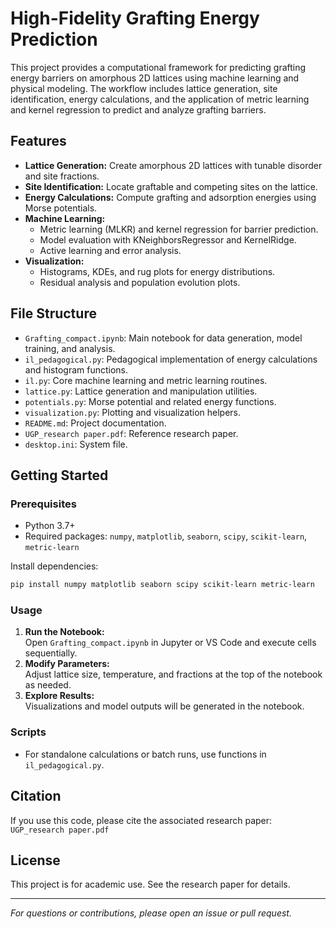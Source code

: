 # High-Fidelity Grafting Energy Prediction

This project provides a computational framework for predicting grafting energy barriers on amorphous 2D lattices using machine learning and physical modeling. The workflow includes lattice generation, site identification, energy calculations, and the application of metric learning and kernel regression to predict and analyze grafting barriers.

## Features

- **Lattice Generation:** Create amorphous 2D lattices with tunable disorder and site fractions.
- **Site Identification:** Locate graftable and competing sites on the lattice.
- **Energy Calculations:** Compute grafting and adsorption energies using Morse potentials.
- **Machine Learning:** 
  - Metric learning (MLKR) and kernel regression for barrier prediction.
  - Model evaluation with KNeighborsRegressor and KernelRidge.
  - Active learning and error analysis.
- **Visualization:** 
  - Histograms, KDEs, and rug plots for energy distributions.
  - Residual analysis and population evolution plots.

## File Structure

- `Grafting_compact.ipynb`: Main notebook for data generation, model training, and analysis.
- `il_pedagogical.py`: Pedagogical implementation of energy calculations and histogram functions.
- `il.py`: Core machine learning and metric learning routines.
- `lattice.py`: Lattice generation and manipulation utilities.
- `potentials.py`: Morse potential and related energy functions.
- `visualization.py`: Plotting and visualization helpers.
- `README.md`: Project documentation.
- `UGP_research paper.pdf`: Reference research paper.
- `desktop.ini`: System file.

## Getting Started

### Prerequisites

- Python 3.7+
- Required packages: `numpy`, `matplotlib`, `seaborn`, `scipy`, `scikit-learn`, `metric-learn`

Install dependencies:
```sh
pip install numpy matplotlib seaborn scipy scikit-learn metric-learn
```

### Usage

1. **Run the Notebook:**  
	Open `Grafting_compact.ipynb` in Jupyter or VS Code and execute cells sequentially.
2. **Modify Parameters:**  
	Adjust lattice size, temperature, and fractions at the top of the notebook as needed.
3. **Explore Results:**  
	Visualizations and model outputs will be generated in the notebook.

### Scripts

- For standalone calculations or batch runs, use functions in `il_pedagogical.py`.

## Citation

If you use this code, please cite the associated research paper:  
`UGP_research paper.pdf`

## License

This project is for academic use. See the research paper for details.

---

*For questions or contributions, please open an issue or pull request.*
